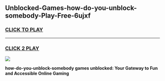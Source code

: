 
## Unblocked-Games-how-do-you-unblock-somebody-Play-Free-6ujxf
<h3>
<a href="https://premium76.site?title=how-do-you-unblock-somebody&ref=12A">CLICK TO PLAY</a></h3>
<hr>

<h3>
<a href="https://premium76.site?title=how-do-you-unblock-somebody&ref=12A">CLICK 2 PLAY</a>
  
</h3>

<a href="https://premium76.site?title=how-do-you-unblock-somebody&ref=12A"><img src="https://clearcache.store/games.png"></a>


**how-do-you-unblock-somebody games unblocked: Your Gateway to Fun and Accessible Online Gaming**
